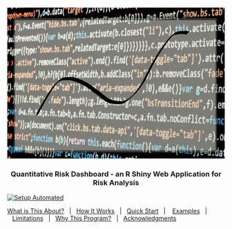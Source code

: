 <p align="center">
  <a href="" rel="noopener"></a>
  <img src="images/banner2.png" alt='home' width='750' height='350' >
</p>
  
<h3  align='center'> Quantitative Risk Dashboard - an R Shiny Web Application for Risk Analysis</h3>

[![Setup Automated](https://img.shields.io/badge/LinkedIn-0077B5?style=for-the-badge&logo=linkedin&logoColor=white)](https://www.linkedin.com/in/lykjohn)

[What is This About?](#about)&nbsp;&nbsp;&nbsp;|&nbsp;&nbsp;&nbsp;[How It Works](#how_it_works)&nbsp;&nbsp;&nbsp;|&nbsp;&nbsp;&nbsp;[Quick Start](#quick_start)&nbsp;&nbsp;&nbsp;|&nbsp;&nbsp;&nbsp; [Examples](#examples)&nbsp;&nbsp;&nbsp;|&nbsp;&nbsp;&nbsp;[Limitations](#limitations)&nbsp;&nbsp;&nbsp;|&nbsp;&nbsp;&nbsp;[Why This Program?](#differences)&nbsp;&nbsp;&nbsp;|&nbsp;&nbsp;&nbsp;[Acknowledgments](#acknowledge)&nbsp;&nbsp;&nbsp;


